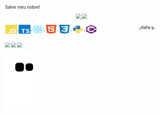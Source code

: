 Salve meu nobre!

<div align="center">
  <a href="https://github.com/OFabuloso">
  <img height="180em" src="https://github-readme-stats.vercel.app/api?username=Ofabuloso&show_icons=true&theme=dracula&include_all_commits=true&count_private=true"/>
  <img height="180em" src="https://github-readme-stats.vercel.app/api/top-langs/?username=Ofabuloso&layout=compact&langs_count=7&theme=dracula"/>
</div>
<div style="display: inline_block"><br>
  <img align="center" alt="Rafa-Js" height="30" width="40" src="https://raw.githubusercontent.com/devicons/devicon/master/icons/javascript/javascript-plain.svg">
  <img align="center" alt="Rafa-Ts" height="30" width="40" src="https://raw.githubusercontent.com/devicons/devicon/master/icons/typescript/typescript-plain.svg">
  <img align="center" alt="Rafa-React" height="30" width="40" src="https://raw.githubusercontent.com/devicons/devicon/master/icons/react/react-original.svg">
  <img align="center" alt="Rafa-HTML" height="30" width="40" src="https://raw.githubusercontent.com/devicons/devicon/master/icons/html5/html5-original.svg">
  <img align="center" alt="Rafa-CSS" height="30" width="40" src="https://raw.githubusercontent.com/devicons/devicon/master/icons/css3/css3-original.svg">
  <img align="center" alt="Rafa-Python" height="30" width="40" src="https://raw.githubusercontent.com/devicons/devicon/master/icons/python/python-original.svg">
  <img align="center" alt="Rafa-Csharp" height="30" width="40" src="https://raw.githubusercontent.com/devicons/devicon/master/icons/csharp/csharp-original.svg">
  <img align="right" alt="Rafa-pic" height="150" style="border-radius:50px;" src="https://instagram.fcgh7-1.fna.fbcdn.net/v/t51.2885-19/300117154_192883683166802_2771903078897592449_n.jpg?stp=dst-jpg_s150x150&_nc_ht=instagram.fcgh7-1.fna.fbcdn.net&_nc_cat=102&_nc_ohc=0TrhVfkx7-gAX-mNtEb&tn=bH7Mwgs6B_FCN0-T&edm=AOQ1c0wBAAAA&ccb=7-5&oh=00_AT-xtC3SfTkcGSI_DODitIan2rNTEkVm1VnNh8ZDpEbGbQ&oe=63297B9E&_nc_sid=8fd12b">
</div>
  
  ##
 
<div> 
  <a href="https://www.youtube.com/channel/UC5frFAlE5cZB13nxBpetFcw" target="_blank"></a>
  <a href="[https://instagram.com/rafaballerini](https://www.instagram.com/oh_johw/)" target="_blank"><img src="https://img.shields.io/badge/-Instagram-%23E4405F?style=for-the-badge&logo=instagram&logoColor=white" target="_blank"></a>
  <a href = "mailto:johrod11@gmail.com"><img src="https://img.shields.io/badge/-Gmail-%23333?style=for-the-badge&logo=gmail&logoColor=white" target="_blank"></a>
  <a href="https://www.linkedin.com/in/rafaella-ballerini-45875016a" target="_blank"><img src="https://img.shields.io/badge/-LinkedIn-%230077B5?style=for-the-badge&logo=linkedin&logoColor=white" target="_blank"></a> 
 
  ![Snake animation](https://github.com/rafaballerini/rafaballerini/blob/output/github-contribution-grid-snake.svg)
 
</div>

